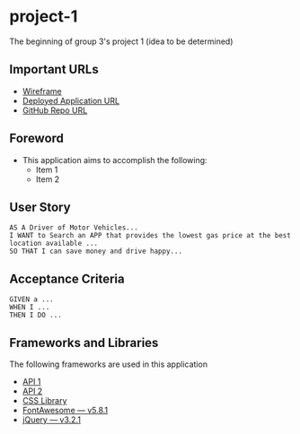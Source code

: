 # project-1

The beginning of group 3's project 1 (idea to be determined)

## Important URLs

- [Wireframe](https://w1z9cu.axshare.com)
- [Deployed Application URL](https://candracodes.github.io/project-1/)
- [GitHub Repo URL](#)

## Foreword

- This application aims to accomplish the following:
  - Item 1
  - Item 2

## User Story

```
AS A Driver of Motor Vehicles...
I WANT to Search an APP that provides the lowest gas price at the best location available ...
SO THAT I can save money and drive happy...
```

## Acceptance Criteria

```
GIVEN a ...
WHEN I ...
THEN I DO ...
```

## Frameworks and Libraries

The following frameworks are used in this application

- [API 1](#)
- [API 2](#)
- [CSS Library](#)
- [FontAwesome — v5.8.1](https://fontawesome.com/v5.15/how-to-use/on-the-web/referencing-icons/basic-use)
- [jQuery — v3.2.1](https://api.jquery.com/)

